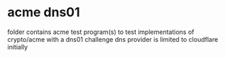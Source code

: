 # acme dns01
folder contains acme test program(s) to test implementations of crypto/acme with a dns01 challenge
dns provider is limited to cloudflare initially
